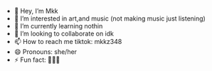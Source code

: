 - 👋 Hey, I’m Mkk
- 👀 I’m interested in art,and music (not making music just listening)
- 🌱 I’m currently learning nothin
- 💞️ I’m looking to collaborate on idk
- 📫 How to reach me tiktok: mkkz348
- 😄 Pronouns: she/her
- ⚡ Fun fact: 🤷🏾‍♀️
